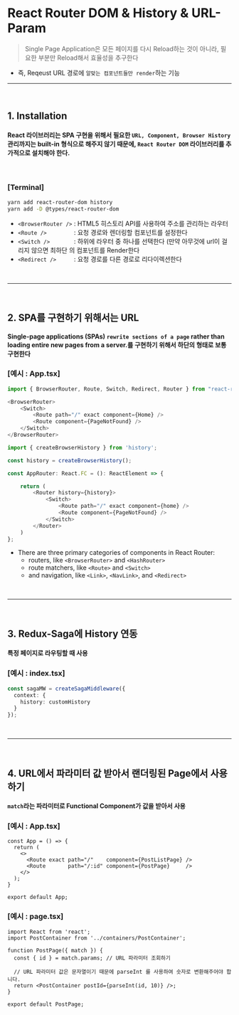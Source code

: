 # React Router DOM & History & URL-Param
> Single Page Application은 모든 페이지를 다시 Reload하는 것이 아니라, 필요한 부분만 Reload해서 효율성을 추구한다

* 즉, Reqeust URL 경로에 ```알맞는 컴포넌트들만 render```하는 기능

<hr>
<br>

## 1. Installation

#### React 라이브러리는 SPA 구현을 위해서 필요한 ```URL, Component, Browser History``` 관리까지는 built-in 형식으로 해주지 않기 때문에, ```React Router DOM``` 라이브러리를 추가적으로 설치해야 한다.

<br>

### [Terminal]
```bash
yarn add react-router-dom history
yarn add -D @types/react-router-dom
```
* ```<BrowserRouter />``` : HTML5 히스토리 API를 사용하여 주소를 관리하는 라우터
* ```<Route />        ``` : 요청 경로와 렌더링할 컴포넌트를 설정한다
* ```<Switch />       ``` : 하위에 라우터 중 하나를 선택한다 (만약 아무것에 url이 걸리지 않으면 최하단 <Route/>의 컴포넌트를 Render한다
* ```<Redirect />     ``` : 요청 경로를 다른 경로로 리다이렉션한다

<br>
<hr>
<br>

## 2. SPA를 구현하기 위해서는 URL

#### Single-page applications (SPAs) ```rewrite sections of a page``` rather than loading entire new pages from a server.를 구현하기 위해서 하단의 형태로 보통 구현한다

### [예시 : App.tsx]
```ts
import { BrowserRouter, Route, Switch, Redirect, Router } from "react-router-dom";

<BrowserRouter>
    <Switch>
        <Route path="/" exact component={Home} />
        <Route component={PageNotFound} />
    </Switch>
</BrowserRouter>
```

```ts
import { createBrowserHistory } from 'history';

const history = createBrowserHistory();

const AppRouter: React.FC = (): ReactElement => {

    return (
        <Router history={history}>
            <Switch>
                <Route path="/" exact component={home} />
                <Route component={PageNotFound} />
            </Switch>
        </Router>
    )
};
```
* There are three primary categories of components in React Router:
  * routers, like ```<BrowserRouter>``` and ```<HashRouter>```
  * route matchers, like ```<Route>``` and ```<Switch>```
  * and navigation, like ```<Link>```, ```<NavLink>```, and ```<Redirect>```

<br>
<hr>
<br>

## 3. Redux-Saga에 History 연동
#### 특정 페이지로 라우팅할 때 사용

### [예시 : index.tsx]
```ts
const sagaMW = createSagaMiddleware({
  context: {
    history: customHistory
  }
});

```


<br>
<hr>
<br>

## 4. URL에서 파라미터 값 받아서 랜더링된 Page에서 사용하기
#### `match`라는 파라미터로 Functional Component가 값을 받아서 사용

### [예시 : App.tsx]
```tsx
const App = () => {
  return (
    <>
      <Route exact path="/"    component={PostListPage} />
      <Route       path="/:id" component={PostPage}     />
    </>
  );
}

export default App;
```

### [예시 : page.tsx]
```tsx
import React from 'react';
import PostContainer from '../containers/PostContainer';

function PostPage({ match }) {
  const { id } = match.params; // URL 파라미터 조회하기

  // URL 파라미터 값은 문자열이기 때문에 parseInt 를 사용하여 숫자로 변환해주어야 합니다.
  return <PostContainer postId={parseInt(id, 10)} />;
}

export default PostPage;
```

